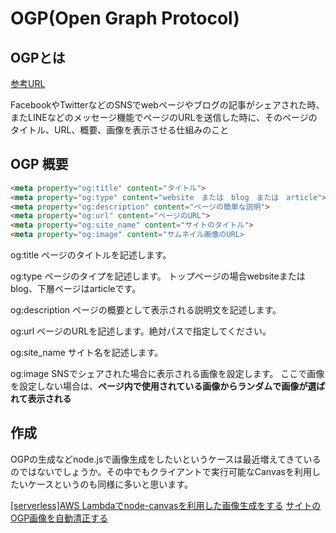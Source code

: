 # OGP(Open Graph Protocol)

## OGPとは

[参考URL](https://www.e-webseisaku.com/column/marketing/3947/)

FacebookやTwitterなどのSNSでwebページやブログの記事がシェアされた時、またLINEなどのメッセージ機能でページのURLを送信した時に、そのページのタイトル、URL、概要、画像を表示させる仕組みのこと

## OGP 概要

```html
<meta property="og:title" content="タイトル">
<meta property="og:type" content="website　または　blog　または　article">
<meta property="og:description" content="ページの簡単な説明">
<meta property="og:url" content="ページのURL">
<meta property="og:site_name" content="サイトのタイトル">
<meta property="og:image" content="サムネイル画像のURL>
```

og:title
ページのタイトルを記述します。

og:type
ページのタイプを記述します。
トップページの場合websiteまたはblog、下層ページはarticleです。

og:description
ページの概要として表示される説明文を記述します。

og:url
ページのURLを記述します。絶対パスで指定してください。

og:site_name
サイト名を記述します。

og:image
SNSでシェアされた場合に表示される画像を設定します。
ここで画像を設定しない場合は、**ページ内で使用されている画像からランダムで画像が選ばれて表示される**

## 作成

OGPの生成などnode.jsで画像生成をしたいというケースは最近増えてきているのではないでしょうか。その中でもクライアントで実行可能なCanvasを利用したいケースというのも同様に多いと思います。

[[serverless]AWS Lambdaでnode-canvasを利用した画像生成をする](https://qiita.com/tk1024/items/0cca8185a105315a4b58)
[サイトのOGP画像を自動清正する](https://zenn.dev/panda_program/articles/generate-og-image)
